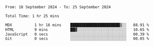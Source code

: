 <!--START_SECTION:waka-->

```txt
From: 18 September 2024 - To: 25 September 2024

Total Time: 1 hr 25 mins

MDX          1 hr 16 mins    ██████████████████████▒░░   88.91 %
HTML         9 mins          ██▓░░░░░░░░░░░░░░░░░░░░░░   10.65 %
JavaScript   0 secs          ░░░░░░░░░░░░░░░░░░░░░░░░░   00.39 %
Git          0 secs          ░░░░░░░░░░░░░░░░░░░░░░░░░   00.05 %
```

<!--END_SECTION:waka-->